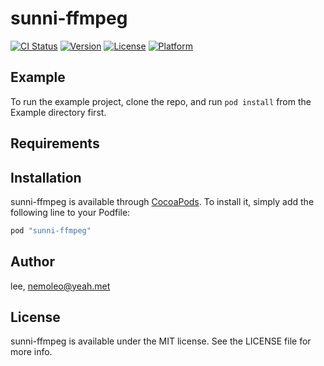 # sunni-ffmpeg

[![CI Status](http://img.shields.io/travis/lee/sunni-ffmpeg.svg?style=flat)](https://travis-ci.org/lee/sunni-ffmpeg)
[![Version](https://img.shields.io/cocoapods/v/sunni-ffmpeg.svg?style=flat)](http://cocoapods.org/pods/sunni-ffmpeg)
[![License](https://img.shields.io/cocoapods/l/sunni-ffmpeg.svg?style=flat)](http://cocoapods.org/pods/sunni-ffmpeg)
[![Platform](https://img.shields.io/cocoapods/p/sunni-ffmpeg.svg?style=flat)](http://cocoapods.org/pods/sunni-ffmpeg)

## Example

To run the example project, clone the repo, and run `pod install` from the Example directory first.

## Requirements

## Installation

sunni-ffmpeg is available through [CocoaPods](http://cocoapods.org). To install
it, simply add the following line to your Podfile:

```ruby
pod "sunni-ffmpeg"
```

## Author

lee, nemoleo@yeah.met

## License

sunni-ffmpeg is available under the MIT license. See the LICENSE file for more info.
